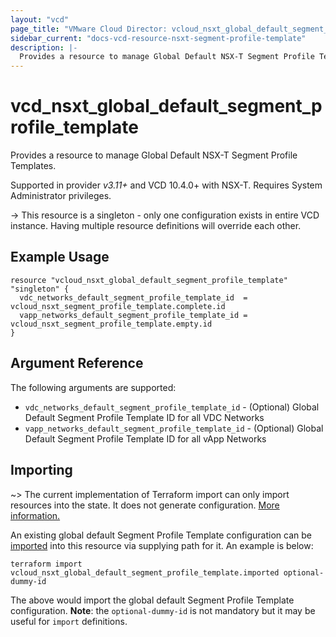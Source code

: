 ```yaml
---
layout: "vcd"
page_title: "VMware Cloud Director: vcloud_nsxt_global_default_segment_profile_template"
sidebar_current: "docs-vcd-resource-nsxt-segment-profile-template"
description: |-
  Provides a resource to manage Global Default NSX-T Segment Profile Templates.
---
```


# vcd\_nsxt\_global\_default\_segment\_profile\_template

Provides a resource to manage Global Default NSX-T Segment Profile Templates.

Supported in provider *v3.11+* and VCD 10.4.0+ with NSX-T. Requires System Administrator privileges.

-> This resource is a singleton - only one configuration exists in entire VCD instance. Having
multiple resource definitions will override each other.

## Example Usage

```hcl
resource "vcloud_nsxt_global_default_segment_profile_template" "singleton" {
  vdc_networks_default_segment_profile_template_id  = vcloud_nsxt_segment_profile_template.complete.id
  vapp_networks_default_segment_profile_template_id = vcloud_nsxt_segment_profile_template.empty.id
}
```

## Argument Reference

The following arguments are supported:

* `vdc_networks_default_segment_profile_template_id` - (Optional) Global Default Segment Profile
  Template ID for all VDC Networks
* `vapp_networks_default_segment_profile_template_id` - (Optional) Global Default Segment Profile
  Template ID for all vApp Networks


## Importing

~> The current implementation of Terraform import can only import resources into the state.
It does not generate configuration. [More information.](https://www.terraform.io/docs/import/)

An existing  global default Segment Profile Template configuration can be [imported][docs-import] into this
resource via supplying path for it. An example is below:

[docs-import]: https://www.terraform.io/docs/import/

```
terraform import vcloud_nsxt_global_default_segment_profile_template.imported optional-dummy-id
```

The above would import the global default Segment Profile Template configuration. **Note**: the
`optional-dummy-id` is not mandatory but it may be useful for `import` definitions.
